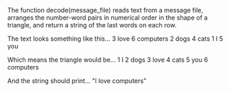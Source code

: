 The function decode(message_file) reads text from a message file, arranges the number-word pairs in numerical order in the shape of a triangle, and return a string of the last words on each row. 

The text looks something like this...
3 love
6 computers
2 dogs
4 cats
1 I 
5 you

Which means the triangle would be...
1 I
2 dogs 3 love
4 cats 5 you 6 computers

And the string should print...
"I love computers"
